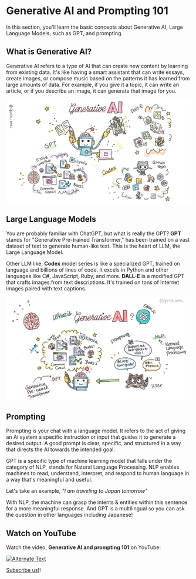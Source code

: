 # Generative AI and Prompting 101

In this section, you'll learn the basic concepts about Generative AI, Large Language Models, such as GPT, and prompting.

## What is Generative AI?

Generative AI refers to a type of AI that can create new content by learning from existing data. It's like having a smart assistant that can write essays, create images, or compose music based on the patterns it has learned from large amounts of data. For example, if you give it a topic, it can write an article, or if you describe an image, it can generate that image for you.

![Doodle: what is Generative AI?](../images/doodle-genai.png)

## Large Language Models

You are probably familiar with ChatGPT, but what is really the GPT? **GPT** stands for "Generative Pre-trained Transformer," has been trained on a vast dataset of text to generate human-like text. This is the heart of LLM, the Large Language Model.

Other LLM like, **Codex** model series is like a specialized GPT, trained on language and billions of lines of code. It excels in Python and other languages like C#, JavaScript, Ruby, and more. **DALL-E** is a modified GPT that crafts images from text descriptions. It's trained on tons of Internet images paired with text captions.

![Doodle: what is GPT?](../images/doodle-gpt.png)

## Prompting

Prompting is your chat with a language model. It refers to the act of giving an AI system a specific instruction or input that guides it to generate a desired output. A good prompt is clear, specific, and structured in a way that directs the AI towards the intended goal.

GPT is a specific type of machine learning model that falls under the category of NLP, stands for Natural Language Processing. NLP enables machines to read, understand, interpret, and respond to human language in a way that's meaningful and useful.

Let's take an example, *"I am traveling to Japan tomorrow"*

With NLP, the machine can grasp the intents & entities within this sentence for a more meaningful response. And GPT is a multilingual so you can ask the question in other languages including Japanese!

## Watch on YouTube

Watch the video, **Generative AI and prompting 101** on YouTube:

[![Alternate Text](https://img.youtube.com/vi/PGI6oxbcYDc/0.jpg)](https://youtu.be/PGI6oxbcYDc?si=9AMFTyQFS-BcgFVK)

[Subscribe us!](https://www.youtube.com/channel/UCV_6HOhwxYLXAGd-JOqKPoQ?sub_confirmation=1)! 
